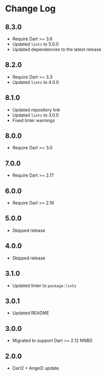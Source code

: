 # Change Log

## 8.3.0

* Require Dart >= 3.6
* Updated `lints` to 5.0.0
* Updated dependencies to the latest release

## 8.2.0

* Require Dart >= 3.3
* Updated `lints` to 4.0.0

## 8.1.0

* Updated repository link
* Updated `lints` to 3.0.0
* Fixed linter warnings

## 8.0.0

* Require Dart >= 3.0

## 7.0.0

* Require Dart >= 2.17

## 6.0.0

* Require Dart >= 2.16

## 5.0.0

* Skipped release

## 4.0.0

* Skipped release

## 3.1.0

* Updated linter to `package:lints`

## 3.0.1

* Updated README

## 3.0.0

* Migrated to support Dart >= 2.12 NNBD

## 2.0.0

* Dart2 + Angel2 update.
  
